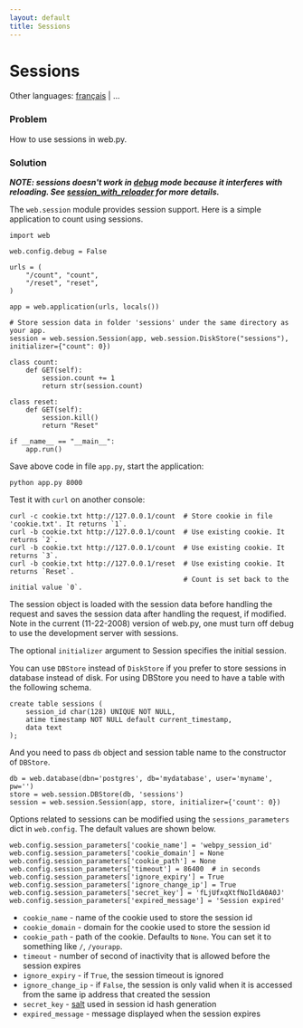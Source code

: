 ```yaml
---
layout: default
title: Sessions
---
```


# Sessions

Other languages: [français](/../cookbook/sessions.fr) | ...

### Problem

How to use sessions in web.py.

### Solution

*__NOTE: sessions doesn't work in [debug](/tutorial3.en#developing) mode because it interferes with reloading. See [session_with_reloader](session_with_reloader) for more details.__*

The `web.session` module provides session support. Here is a simple application to count using sessions.

```
import web

web.config.debug = False

urls = (
    "/count", "count",
    "/reset", "reset",
)

app = web.application(urls, locals())

# Store session data in folder 'sessions' under the same directory as your app.
session = web.session.Session(app, web.session.DiskStore("sessions"), initializer={"count": 0})

class count:
    def GET(self):
        session.count += 1
        return str(session.count)

class reset:
    def GET(self):
        session.kill()
        return "Reset"

if __name__ == "__main__":
    app.run()
```

Save above code in file `app.py`, start the application:

```
python app.py 8000
```

Test it with `curl` on another console:

```
curl -c cookie.txt http://127.0.0.1/count  # Store cookie in file 'cookie.txt'. It returns `1`.
curl -b cookie.txt http://127.0.0.1/count  # Use existing cookie. It returns `2`.
curl -b cookie.txt http://127.0.0.1/count  # Use existing cookie. It returns `3`.
curl -b cookie.txt http://127.0.0.1/reset  # Use existing cookie. It returns `Reset`.
                                           # Count is set back to the initial value `0`.
```

The session object is loaded with the session data before handling the request and saves the session data after handling the request, if modified. Note in the current (11-22-2008) version of web.py, one must turn off debug to use the development server with sessions.

The optional `initializer` argument to Session specifies the initial session.

You can use `DBStore` instead of `DiskStore` if you prefer to store sessions in database instead of disk. For using DBStore you need to have a table with the following schema.

```
create table sessions (
    session_id char(128) UNIQUE NOT NULL,
    atime timestamp NOT NULL default current_timestamp,
    data text
);
```

And you need to pass `db` object and session table name to the constructor of `DBStore`.

```
db = web.database(dbn='postgres', db='mydatabase', user='myname', pw='')
store = web.session.DBStore(db, 'sessions')
session = web.session.Session(app, store, initializer={'count': 0})
```

Options related to sessions can be modified using the `sessions_parameters` dict in `web.config`. The default values are shown below.

```
web.config.session_parameters['cookie_name'] = 'webpy_session_id'
web.config.session_parameters['cookie_domain'] = None
web.config.session_parameters['cookie_path'] = None
web.config.session_parameters['timeout'] = 86400  # in seconds
web.config.session_parameters['ignore_expiry'] = True
web.config.session_parameters['ignore_change_ip'] = True
web.config.session_parameters['secret_key'] = 'fLjUfxqXtfNoIldA0A0J'
web.config.session_parameters['expired_message'] = 'Session expired'
```

* `cookie_name` - name of the cookie used to store the session id
* `cookie_domain` - domain for the cookie used to store the session id
* `cookie_path` - path of the cookie. Defaults to `None`. You can set it to something like `/`, `/yourapp`.
* `timeout` - number of second of inactivity that is allowed before the session expires
* `ignore_expiry` - if `True`, the session timeout is ignored
* `ignore_change_ip` - if `False`, the session is only valid when it is accessed from the same ip address that created the session
* `secret_key` - [salt](http://en.wikipedia.org/wiki/Salt_%28cryptography%29) used in session id hash generation
* `expired_message` - message displayed when the session expires
